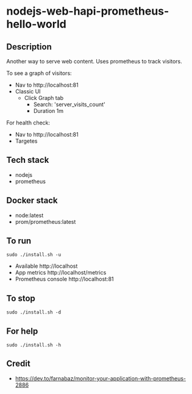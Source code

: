 # nodejs-web-hapi-prometheus-hello-world

## Description
Another way to serve web content.
Uses prometheus to track visitors.

To see a graph of visitors:
- Nav to http://localhost:81
- Classic UI
  - Click Graph tab
    - Search: 'server_visits_count'
    - Duration 1m

For health check:
- Nav to http://localhost:81
- Targetes

## Tech stack
- nodejs
- prometheus

## Docker stack
- node:latest
- prom/prometheus:latest

## To run
`sudo ./install.sh -u`
- Available http://localhost
- App metrics http://localhost/metrics
- Prometheus console http://localhost:81

## To stop
`sudo ./install.sh -d`

## For help
`sudo ./install.sh -h`

## Credit
- https://dev.to/farnabaz/monitor-your-application-with-prometheus-2886
